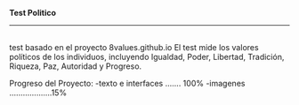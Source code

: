 <b>Test Politico</b><br>
<hr><br>
test basado en el proyecto 8values.github.io
El test mide los valores políticos de los individuos, incluyendo Igualdad, Poder, Libertad, Tradición, Riqueza, Paz, Autoridad y Progreso.

Progreso del Proyecto:
-texto e interfaces ....... 100%
-imagenes ...................15%
